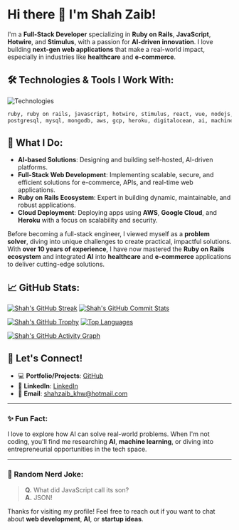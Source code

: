 # Hi there 👋 I'm Shah Zaib!

I'm a **Full-Stack Developer** specializing in **Ruby on Rails**, **JavaScript**, **Hotwire**, and **Stimulus**, with a passion for **AI-driven innovation**. I love building **next-gen web applications** that make a real-world impact, especially in industries like **healthcare** and **e-commerce**.

## 🛠️ Technologies & Tools I Work With:
![Technologies](https://skillicons.dev/icons?i=html,css,sass,js,ts,ruby,rails,react,vue,nodejs,mysql,postgres,aws,gcp,heroku,git,figma&perline=9)

```html
ruby, ruby on rails, javascript, hotwire, stimulus, react, vue, nodejs, 
postgresql, mysql, mongodb, aws, gcp, heroku, digitalocean, ai, machine learning
```

## 🚀 What I Do:
- **AI-based Solutions**: Designing and building self-hosted, AI-driven platforms.
- **Full-Stack Web Development**: Implementing scalable, secure, and efficient solutions for e-commerce, APIs, and real-time web applications.
- **Ruby on Rails Ecosystem**: Expert in building dynamic, maintainable, and robust applications.
- **Cloud Deployment**: Deploying apps using **AWS**, **Google Cloud**, and **Heroku** with a focus on scalability and security.

Before becoming a full-stack engineer, I viewed myself as a **problem solver**, diving into unique challenges to create practical, impactful solutions. With **over 10 years of experience**, I have now mastered the **Ruby on Rails ecosystem** and integrated **AI** into **healthcare** and **e-commerce** applications to deliver cutting-edge solutions.

## 📈 GitHub Stats:
[![Shah's GitHub Streak](https://streak-stats.demolab.com?user=shah743&theme=dracula&hide_border=true)](https://git.io/streak-stats)
[![Shah's GitHub Commit Stats](https://github-readme-stats-eight-theta.vercel.app/api?username=shah743&include_all_commits=true&count_private=true&show_icons=true&theme=dracula&hide_border=true)](https://github.com/anuraghazra/github-readme-stats)

[![Shah's GitHub Trophy](https://github-profile-trophy.vercel.app/?username=shah743&theme=dracula&no-frame=true&row=1&column=6)](https://github.com/ryo-ma/github-profile-trophy)
[![Top Languages](https://github-readme-stats.vercel.app/api/top-langs/?username=shah743&layout=compact&theme=dracula&no-frame=true&hide_border=true)](https://github.com/anuraghazra/github-readme-stats)

[![Shah's GitHub Activity Graph](https://github-readme-activity-graph.vercel.app/graph?username=shah743&theme=dracula&hide_border=true)](https://github.com/ashutosh00710/github-readme-activity-graph)

## 🤝 Let's Connect!
- 💻 **Portfolio/Projects**: [GitHub](https://github.com/shah743)
- 👔 **LinkedIn**: [LinkedIn](https://www.linkedin.com/in/shahzaibfullstack/)
- 📧 **Email**: [shahzaib_khw@hotmail.com](mailto:shahzaib_khw@hotmail.com)

---

### ✨ Fun Fact:
I love to explore how AI can solve real-world problems. When I'm not coding, you'll find me researching **AI**, **machine learning**, or diving into entrepreneurial opportunities in the tech space.

---

### 📝 Random Nerd Joke:
> **Q.** What did JavaScript call its son?  
> **A.** JSON!

Thanks for visiting my profile! Feel free to reach out if you want to chat about **web development**, **AI**, or **startup ideas**.
